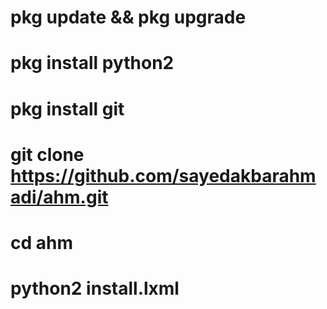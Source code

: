 # pkg update && pkg upgrade
# pkg install python2
# pkg install git 
# git clone https://github.com/sayedakbarahmadi/ahm.git
# cd ahm
# python2 install.lxml
